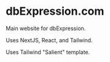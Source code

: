# dbExpression.com

Main website for dbExpression.

Uses NextJS, React, and Tailwind.

Uses Tailwind "Salient" template.
